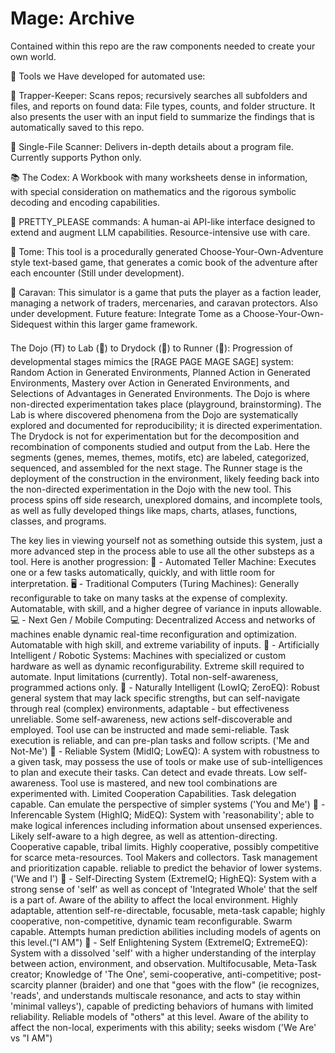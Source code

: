 # Mage: Archive

Contained within this repo are the raw components needed to create your own world.

🧰 Tools we Have developed for automated use:

🦑 Trapper-Keeper: Scans repos; recursively searches all subfolders and files, and reports on found data: File types, counts, and folder structure. It also presents the user with an input field to summarize the findings that is automatically saved to this repo.

🔬 Single-File Scanner: Delivers in-depth details about a program file. Currently supports Python only.

📚 The Codex: A Workbook with many worksheets dense in information, with special consideration on mathematics and the rigorous symbolic decoding and encoding capabilities.

🧠 PRETTY_PLEASE commands: A human-ai API-like interface designed to extend and augment LLM capabilities. Resource-intensive use with care.

📖 Tome: This tool is a procedurally generated Choose-Your-Own-Adventure style text-based game, that generates a comic book of the adventure after each encounter (Still under development). 

🐫 Caravan: This simulator is a game that puts the player as a faction leader, managing a network of traders, mercenaries, and caravan protectors. Also under development. Future feature: Integrate Tome as a Choose-Your-Own-Sidequest within this larger game framework.

The Dojo (⛩️) to Lab (🥼) to Drydock (🧬) to Runner (🏃): Progression of developmental stages mimics the [RAGE PAGE MAGE SAGE] system: Random Action in Generated Environments, Planned Action in Generated Environments, Mastery over Action in Generated Environments, and Selections of Advantages in Generated Environments. The Dojo is where non-directed experimentation takes place (playground, brainstorming). The Lab is where discovered phenomena from the Dojo are systematically explored and documented for reproducibility; it is directed experimentation. The Drydock is not for experimentation but for the decomposition and recombination of components studied and output from the Lab. Here the segments (genes, memes, themes, motifs, etc) are labeled, categorized, sequenced, and assembled for the next stage. The Runner stage is the deployment of the construction in the environment, likely feeding back into the non-directed experimentation in the Dojo with the new tool. This process spins off side research, unexplored domains, and incomplete tools, as well as fully developed things like maps, charts, atlases, functions, classes, and programs. 

The key lies in viewing yourself not as something outside this system, just a more advanced step in the process able to use all the other substeps as a tool. Here is another progression:
🏧 - Automated Teller Machine: Executes one or a few tasks automatically, quickly, and with little room for interpretation.
🖥️ - Traditional Computers (Turing Machines): Generally reconfigurable to take on many tasks at the expense of complexity. Automatable, with skill, and a higher degree of variance in inputs allowable.
💻 - Next Gen / Mobile Computing: Decentralized Access and networks of machines enable dynamic real-time reconfiguration and optimization. Automatable with high skill, and extreme variability of inputs.
🤖 - Artificially Intelligent / Robotic Systems: Machines with specialized or custom hardware as well as dynamic reconfigurability. Extreme skill required to automate. Input limitations (currently). Total non-self-awareness, programmed actions only.
🐒 - Naturally Intelligent (LowIQ; ZeroEQ): Robust general system that may lack specific strengths, but can self-navigate through real (complex) environments, adaptable - but effectiveness unreliable. Some self-awareness, new actions self-discoverable and employed. Tool use can be instructed and made semi-reliable. Task execution is reliable, and can pre-plan tasks and follow scripts. ('Me and Not-Me')
🦍 - Reliable System (MidIQ; LowEQ): A system with robustness to a given task, may possess the use of tools or make use of sub-intelligences to plan and execute their tasks. Can detect and evade threats. Low self-awareness. Tool use is mastered, and new tool combinations are experimented with. Limited Cooperation Capabilities. Task delegation capable. Can emulate the perspective of simpler systems ('You and Me')
🦧 - Inferencable System (HighIQ; MidEQ): System with 'reasonability'; able to make logical inferences including information about unsensed experiences. Likely self-aware to a high degree, as well as attention-directing. Cooperative capable, tribal limits. Highly cooperative, possibly competitive for scarce meta-resources. Tool Makers and collectors. Task management and prioritization capable. reliable to predict the behavior of lower systems. ('We and I')
🧘 - Self-Directing System (ExtremeIQ; HighEQ): System with a strong sense of 'self' as well as concept of 'Integrated Whole' that the self is a part of. Aware of the ability to affect the local environment. Highly adaptable, attention self-re-directable, focusable, meta-task capable; highly cooperative, non-competitive, dynamic team reconfigurable. Swarm capable. Attempts human prediction abilities including models of agents on this level.("I AM")
🧙 - Self Enlightening System (ExtremeIQ; ExtremeEQ): System with a dissolved 'self' with a higher understanding of the interplay between action, environment, and observation. Multifocusable, Meta-Task creator; Knowledge of 'The One', semi-cooperative, anti-competitive; post-scarcity planner (braider) and one that "goes with the flow" (ie recognizes, 'reads', and understands multiscale resonance, and acts to stay within 'minimal valleys'), capable of predicting behaviors of humans with limited reliability. Reliable models of "others" at this level. Aware of the ability to affect the non-local, experiments with this ability; seeks wisdom ('We Are' vs "I AM")
